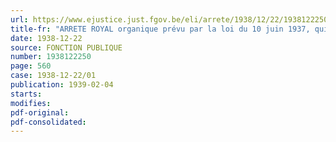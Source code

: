 ```yaml
---
url: https://www.ejustice.just.fgov.be/eli/arrete/1938/12/22/1938122250/justel
title-fr: "ARRETE ROYAL organique prévu par la loi du 10 juin 1937, qui étend les allocations familiales aux employeurs et aux travailleurs non salariés (NOTE : abrogé par l'art. 43 de l'AR 1976-04-08/01; En vigueur : 01-04-1976)"
date: 1938-12-22
source: FONCTION PUBLIQUE
number: 1938122250
page: 560
case: 1938-12-22/01
publication: 1939-02-04
starts:
modifies:
pdf-original:
pdf-consolidated:
---
```


